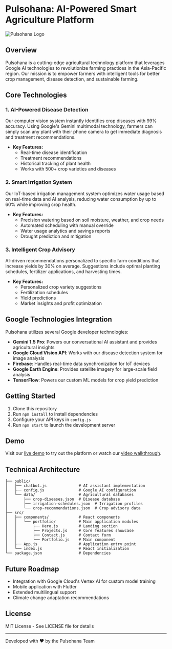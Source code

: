 # Pulsohana: AI-Powered Smart Agriculture Platform

![Pulsohana Logo](public/images/logo.png)

## Overview

Pulsohana is a cutting-edge agricultural technology platform that leverages Google AI technologies to revolutionize farming practices in the Asia-Pacific region. Our mission is to empower farmers with intelligent tools for better crop management, disease detection, and sustainable farming.

## Core Technologies

### 1. AI-Powered Disease Detection

Our computer vision system instantly identifies crop diseases with 99% accuracy. Using Google's Gemini multimodal technology, farmers can simply scan any plant with their phone camera to get immediate diagnosis and treatment recommendations.

- **Key Features:**
  - Real-time disease identification
  - Treatment recommendations
  - Historical tracking of plant health
  - Works with 500+ crop varieties and diseases

### 2. Smart Irrigation System

Our IoT-based irrigation management system optimizes water usage based on real-time data and AI analysis, reducing water consumption by up to 60% while improving crop health.

- **Key Features:**
  - Precision watering based on soil moisture, weather, and crop needs
  - Automated scheduling with manual override
  - Water usage analytics and savings reports
  - Drought prediction and mitigation

### 3. Intelligent Crop Advisory

AI-driven recommendations personalized to specific farm conditions that increase yields by 30% on average. Suggestions include optimal planting schedules, fertilizer applications, and harvesting times.

- **Key Features:**
  - Personalized crop variety suggestions
  - Fertilization schedules
  - Yield predictions
  - Market insights and profit optimization

## Google Technologies Integration

Pulsohana utilizes several Google developer technologies:

- **Gemini 1.5 Pro**: Powers our conversational AI assistant and provides agricultural insights
- **Google Cloud Vision API**: Works with our disease detection system for image analysis
- **Firebase**: Handles real-time data synchronization for IoT devices
- **Google Earth Engine**: Provides satellite imagery for large-scale field analysis
- **TensorFlow**: Powers our custom ML models for crop yield prediction

## Getting Started

1. Clone this repository
2. Run `npm install` to install dependencies
3. Configure your API keys in `config.js`
4. Run `npm start` to launch the development server

## Demo

Visit our [live demo](https://pulsohana.demo.com) to try out the platform or watch our [video walkthrough](https://youtu.be/pulsohana-demo).

## Technical Architecture

```
├── public/
│   ├── chatbot.js              # AI assistant implementation
│   ├── config.js               # Google AI configuration
│   └── data/                   # Agricultural databases
│       ├── crop-diseases.json  # Disease database
│       ├── irrigation-schedules.json  # Irrigation profiles
│       └── crop-recommendations.json  # Crop advisory data
├── src/
│   ├── components/             # React components
│   │   └── portfolio/          # Main application modules
│   │       ├── Hero.js         # Landing section
│   │       ├── Projects.js     # Core features showcase
│   │       ├── Contact.js      # Contact form
│   │       └── Portfolio.js    # Main component
│   ├── App.js                  # Application entry point
│   └── index.js                # React initialization
└── package.json                # Dependencies
```

## Future Roadmap

- Integration with Google Cloud's Vertex AI for custom model training
- Mobile application with Flutter
- Extended multilingual support
- Climate change adaptation recommendations

## License

MIT License - See LICENSE file for details

---

Developed with ❤️ by the Pulsohana Team
